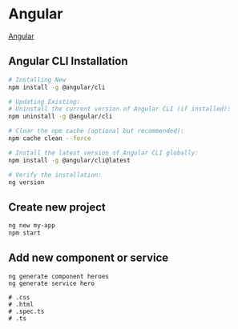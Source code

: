# Angular 
[Angular](https://angular.dev/installation)

## Angular CLI Installation

```bash
# Installing New
npm install -g @angular/cli

# Updating Existing:
# Uninstall the current version of Angular CLI (if installed):
npm uninstall -g @angular/cli

# Clear the npm cache (optional but recommended):
npm cache clean --force

# Install the latest version of Angular CLI globally:
npm install -g @angular/cli@latest

# Verify the installation:
ng version
```

## Create new project
```bash
ng new my-app 
npm start
```


## Add new component or service
```
ng generate component heroes
ng generate service hero

# .css
# .html
# .spec.ts
# .ts
```


